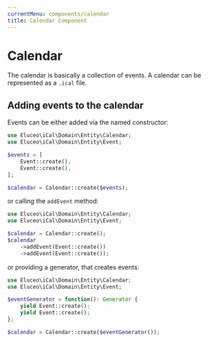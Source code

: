 ```yaml
---
currentMenu: components/calendar
title: Calendar Component
---
```


# Calendar

The calendar is basically a collection of events.
A calendar can be represented as a `.ical` file.

## Adding events to the calendar

Events can be either added via the named constructor:

```php
use Eluceo\iCal\Domain\Entity\Calendar;
use Eluceo\iCal\Domain\Entity\Event;

$events = [
    Event::create(),
    Event::create(),
];

$calendar = Calendar::create($events);
```

or calling the `addEvent` method:

```php
use Eluceo\iCal\Domain\Entity\Calendar;
use Eluceo\iCal\Domain\Entity\Event;

$calendar = Calendar::create();
$calendar
    ->addEvent(Event::create())
    ->addEvent(Event::create());
```

or providing a generator, that creates events:

```php
use Eluceo\iCal\Domain\Entity\Calendar;
use Eluceo\iCal\Domain\Entity\Event;

$eventGenerator = function(): Generator {
    yield Event::create();
    yield Event::create();
};

$calendar = Calendar::create($eventGenerator());
```
